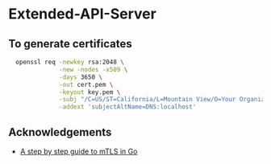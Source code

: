 # Extended-API-Server


## To generate certificates
```bash
  openssl req -newkey rsa:2048 \
              -new -nodes -x509 \
              -days 3650 \
              -out cert.pem \
              -keyout key.pem \
              -subj "/C=US/ST=California/L=Mountain View/O=Your Organization/OU=Your Unit/CN=localhost" \
              -addext 'subjectAltName=DNS:localhost'
```

## Acknowledgements
- [A step by step guide to mTLS in Go](https://venilnoronha.io/a-step-by-step-guide-to-mtls-in-go)